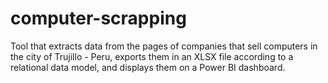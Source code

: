 # computer-scrapping
Tool that extracts data from the pages of companies that sell computers in the city of Trujillo - Peru, exports them in an XLSX file according to a relational data model, and displays them on a Power BI dashboard.
